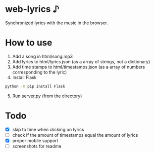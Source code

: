 <!-- https://github.com/AMDRadeonRX6750XT/web-lyrics -->
# web-lyrics ♪
Synchronized lyrics with the music in the browser.

# How to use
1. Add a song in html/song.mp3
2. Add lyrics to html/lyrics.json (as a array of strings, not a dictionary)
3. Add time stamps to html/timestamps.json (as a array of numbers corresponding to the lyric)
4. Install Flask
```bash
python -m pip install Flask
```
5. Run server.py (from the directory)

# Todo
- [x] skip to time when clicking on lyrics
- [ ] check if the amount of timestamps equal the amount of lyrics
- [x] proper mobile support
- [ ] screenshots for readme
